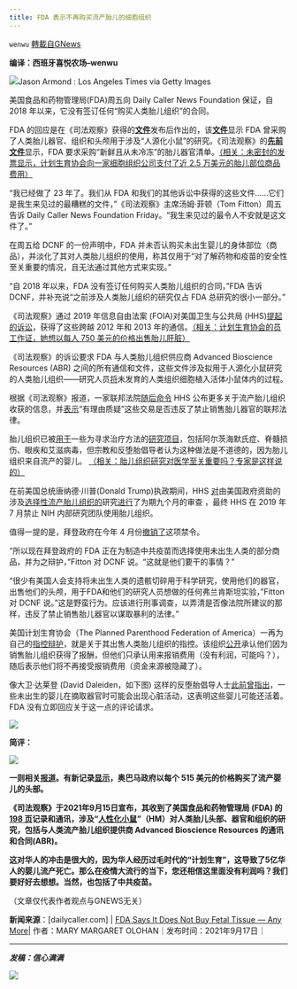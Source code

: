 ```yaml
---
title: FDA 表示不再购买流产胎儿的细胞组织
---
```

`wenwu` [轉載自GNews](https://gnews.org/zh-hans/1607833/)

**编译：西班牙喜悦农场–wenwu**

![](https://assets.gnews.org/wp-content/uploads/2021/10/tempsnip46.png)Jason Armond : Los Angeles Times via Getty Images

美国食品和药物管理局(FDA)周五向 Daily Caller News Foundation 保证，自 2018 年以来，它没有签订任何“购买人类胎儿组织”的合同。

FDA 的回应是在《司法观察》获得的[**文件**](https://www.judicialwatch.org/press-releases/new-fda-records-humanized-mice/)发布后作出的，该[**文件**](https://www.judicialwatch.org/press-releases/new-fda-records-humanized-mice/)显示 FDA 曾采购了人类胎儿器官、组织和头颅用于涉及“人源化小鼠”的研究。《司法观察》的[**先前文件**](https://www.judicialwatch.org/press-releases/fda-humanized-mice/)显示，FDA 要求采购“新鲜且从未冷冻”的胎儿器官清单。[（相关：未密封的发票显示，计划生育协会向一家细胞组织公司支付了近 2.5 万美元的胎儿部位商品费用）](https://dailycaller.com/2020/04/14/planned-parenthood-david-daleiden-stemexpress-fetal-body-parts-payments-lawsuit/)

“我已经做了 23 年了。我们从 FDA 和我们的其他诉讼中获得的这些文件……它们是我生来见过的最糟糕的文件，”《司法观察》主席汤姆·菲顿（Tom Fitton）周五告诉 Daily Caller News Foundation Friday。“我生来见过的最令人不安就是这文件了。”

在周五给 DCNF 的一份声明中，FDA 并未否认购买未出生婴儿的身体部位（商品），并淡化了其对人类胎儿组织的使用，称其仅用于“对了解药物和疫苗的安全性至关重要的情况，且无法通过其他方式来实现。”

“自 2018 年以来，FDA 没有签订任何购买人类胎儿组织的合同，”FDA 告诉 DCNF，并补充说“之前涉及人类胎儿组织的研究仅占 FDA 总研究的很小一部分。”

《司法观察》通过 2019 年信息自由法案 (FOIA)对美国卫生与公共局 (HHS)[提起的诉讼](https://www.judicialwatch.org/press-releases/judicial-watch-sues-health-and-human-services-for-documents-on-human-fetal-tissue-used-in-humanized-mice-testing/)，获得了这些跨越 2012 年和 2013 年的通信。[（相关：计划生育协会的员工作证，她想以每人 750 美元的价格出售胎儿肝脏）](https://dailycaller.com/2019/12/09/planned-parenthood-tram-nguyen-fetal-livers/)

《司法观察》的诉讼要求 FDA 与人类胎儿组织供应商 Advanced Bioscience Resources (ABR) 之间的所有通信和文件，这些文件涉及拟用于人源化小鼠研究的人类胎儿组织——研究人员[将](https://www.niaid.nih.gov/research/humanized-mouse-model-workshop)未发育的人类组织细胞植入活体小鼠体内的过程。

根据《司法观察》报道，一家联邦法院[随后命令](https://www.judicialwatch.org/wp-content/uploads/2021/03/JW-v-HHS-order-00876.pdf) HHS 公布更多关于流产胎儿组织收获的信息，并[表示](https://www.judicialwatch.org/press-releases/aborted-fetuses-information/)“有理由质疑”这些交易是否违反了禁止销售胎儿器官的联邦法律。

胎儿组织已被[用于](https://chancellor.ucsf.edu/blog/response-administrations-actions-fetal-tissue-research)一些为寻求治疗方法的[研究项目](https://senate.universityofcalifornia.edu/_files/reports/rm-jn-mb-restrictions-fetal-tissue-research.pdf)，包括阿尔茨海默氏症、脊髓损伤、眼疾和艾滋病毒，但宗教和反堕胎倡导者认为这种做法是不道德的，因为胎儿组织来自流产的婴儿。 [（相关：胎儿组织研究对医学至关重要吗？专家是这样说的）](https://dailycaller.com/2019/06/07/fetal-tissue-research/)

在前美国总统唐纳德·川普(Donald Trump)执政期间，HHS [对](https://dailycaller.com/2019/06/05/trump-cancel-fetal-tissue-research-government-funding/)由美国政府资助的涉及[选择性流产胎儿组织的](https://dailycaller.com/2018/08/17/planned-parenthood-video-abortions/)研究[进行](https://dailycaller.com/2019/06/05/trump-cancel-fetal-tissue-research-government-funding/)了为期九个月的审查 ，最终 HHS 在 2019 年 7 月禁止 NIH 内部研究团队使用胎儿组织。

值得一提的是，拜登政府在今年 4 月份[撤销了](https://dailycaller.com/2021/04/16/joe-biden-roe-v-wade-department-of-health-and-human-services-donald-trump/?filter_by=popular&amp;p=374&amp;page=66&amp;ref=hexometer)这项禁令。

“所以现在拜登政府的 FDA 正在为制造中共疫苗而选择使用未出生人类的部分商品，并为之辩护，”Fitton 对 DCNF 说。“这就是他们要干的事情？”

“很少有美国人会支持将未出生人类的遗骸切碎用于科学研究，使用他们的器官，出售他们的头颅，用于FDA和他们的研究人员想做的任何弗兰肯斯坦实验，”Fitton 对 DCNF 说。”这是野蛮行为。应该进行刑事调查，以弄清是否像法院所建议的那样，违反了禁止销售胎儿器官以谋取暴利的法律。”

美国计划生育协会（The Planned Parenthood Federation of America）一再为自己的[指控辩护](https://dailycaller.com/2020/04/14/planned-parenthood-david-daleiden-stemexpress-fetal-body-parts-payments-lawsuit/)，就是关于其出售人类胎儿组织的指控。该组织[公开](https://www.wsj.com/articles/planned-parenthood-stops-taking-reimbursements-for-fetal-tissue-1444744800)承认他们因为销售胎儿组织获得了报酬，但他们只承认用来报销费用（没有利润，可能吗？），随后表示他们将不再接受报销费用（资金来源被隐藏了）。

像大卫·达莱登 (David Daleiden，如下图) 这样的反堕胎倡导人士[此前曾指出](https://www.foxnews.com/politics/pittsburgh-live-fetus-organs)，一些未出生的婴儿在摘取器官时可能会出现心脏活动，这表明这些婴儿可能还活着。FDA 没有立即回应关于这一点的评论请求。

![](https://assets.gnews.org/wp-content/uploads/2021/10/tempsnip45.png)

**简评：**

![](https://assets.gnews.org/wp-content/uploads/2021/10/tempsnip47.png)

**一则相关[报道](https://www.judicialwatch.org/in-the-news/new-records-aborted-babies/)。有新记录[显示](https://www.lifenews.com/2021/09/14/new-records-show-obama-admin-purchased-aborted-babies-heads-for-515-each/)，奥巴马政府以每个 515 美元的价格购买了流产婴儿的头部。**

**《司法观察》于2021年9月15日宣布，其收到了美国食品和药物管理局 (FDA) 的 [198 页](https://www.judicialwatch.org/documents/jw-v-hhs-fda-humanized-mice-may-2021-00876/)记录和通讯，涉及“[人性化小鼠](https://www.ewtn.com/catholicism/library/fetal-experimentation-frankenstein-revisited-9610)”（HM）对人类胎儿头部、器官和组织的研究，包括与人类流产胎儿组织提供商 Advanced Bioscience Resources 的通讯和合同(ABR)。**

**这对华人的冲击是很大的，因为华人经历过毛时代的“计划生育”，这导致了5亿华人的婴儿流产死亡。那么在疫情大流行的当下，您还相信这里面没有利润吗？我们要好好去想想。当然，也包括了中共疫苗。**

（文章仅代表作者观点与GNEWS无关）

**新闻来源**：[dailycaller.com] | [FDA Says It Does Not Buy Fetal Tissue — Any More](https://dailycaller.com/2021/09/17/fda-aborted-fetal-tissue-humanized-mice/)| 作者：MARY MARGARET OLOHAN｜发布时间：2021年9月17日｜

* * *

***发稿：信心满满***

![](https://assets.gnews.org/wp-content/uploads/2021/10/GNEWS_CH.-1-2.jpeg)
